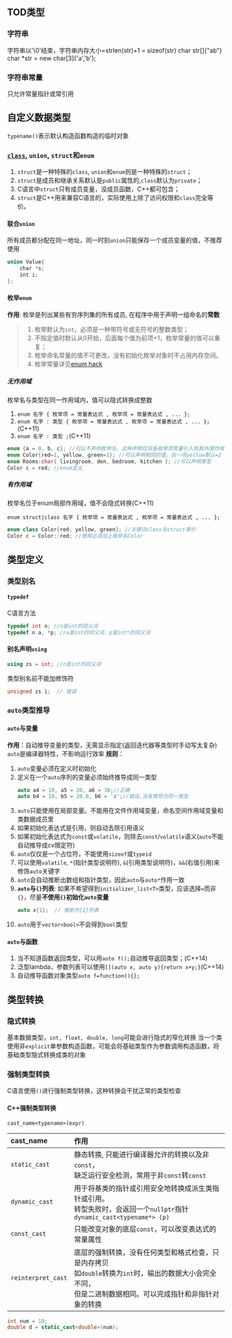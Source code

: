 ## TOD类型
### 字符串
字符串以'\0'结束，字符串内存大小=strlen(str)+1 = sizeof(str)
    char str[]{"ab"} 
    char *str = new char[3]{'a','b'};
### 字符串常量
只允许常量指针或常引用

## 自定义数据类型

`typename()`表示默认构造函数构造的临时对象

### [`class`](../3.类与对象/1.类与对象.md), `union`, `struct`和`enum`

1. `struct`是一种特殊的`class`, `union`和`enum`则是一种特殊的`struct`；
2. `struct`是成员和继承关系默认是`public`属性的,`class`默认为`private`；
3. C语言中`struct`只有成员变量，没成员函数，C++都可包含；
4. `struct`是C++用来兼容C语言的，实际使用上除了访问权限和`class`完全等价。

#### 联合`union`

所有成员都分配在同一地址，同一时刻`union`只能保存一个成员变量的值，不推荐使用

```cpp
union Value{
    char *s;
    int i;
};
```

#### 枚举`enum`

**作用**: 枚举是列出某些有穷序列集的所有成员, 在程序中用于声明一组命名的**常数**

> 1. 枚举默认为`int`，必须是一种带符号或无符号的整数类型；
> 2. 不指定值时默认从0开始，后面每个值为前项+1，枚举常量的值可以重复；
> 3. 枚举命名常量的值不可更改，没有初始化枚举对象时不占用内存空间。
> 4. 枚举常量详见[enum hack](../1.编译与链接/2.编译预处理.md)

##### 无作用域

枚举名与类型在同一作用域内，值可以隐式转换成整数

1. `enum 名字 { 枚举项 = 常量表达式 , 枚举项 = 常量表达式 , ... };`
2. `enum 名字 : 类型 { 枚举项 = 常量表达式 , 枚举项 = 常量表达式 , ... };`(C++11)
3. `enum 名字 : 类型 ;`(C++11)

```cpp
enum {a = 0, b, c}; //可以不声明枚举名，这种声明仅将各枚举项常量引入到其外围作用域中
enum Color{red=1, yellow, green=1}; //可以声明相同的值，后一项yellow默认=2
enum Rooms:char{ livingroom, den, bedroom, kitchen }; //可以声明类型
Color c = red; //enum定义
```

##### 有作用域

枚举名位于enum局部作用域，值不会隐式转换(C++11)

`enum struct|class 名字 { 枚举项 = 常量表达式 , 枚举项 = 常量表达式 , ... };`

```cpp
enum class Color{red, yellow, green}; //关键词class与struct等价
Color c = Color::red; //使用必须加上枚举名Color
```


## 类型定义
### 类型别名

#### `typedef`
C语言方法
```cpp
typedef int n; //n是int的同义词
typedef n a, *p; //a是int的同义词，p是int*的同义词
```

#### 别名声明`using`

```cpp
using zs = int; //n是int的同义词
```

类型别名前不能加修饰符

```cpp
unsigned zs i;  // 错误 
```

### `auto`类型推导

#### `auto`与变量

**作用**：自动推导变量的类型，无需显示指定(返回迭代器等类型时手动写太复杂)
`auto`是编译器特性，不影响运行效率
**规则**：
1. `auto`变量必须在定义时初始化
2. 定义在一个`auto`序列的变量必须始终推导成同一类型
   ```cpp
   auto a4 = 10, a5 = 20, a6 = 30;//正确
   auto b4 = 10, b5 = 20.0, b6 = 'a';//错误,没有推导为同一类型
   ```
3. `auto`只能使用在局部变量。不能用在文件作用域变量，命名空间作用域变量和类数据成员里
4. 如果初始化表达式是引用，则自动去除引用语义
5. 如果初始化表达式为`const`或`volatile`，则除去`const`/`volatile`语义(`auto`不能自动推导成cv限定符)
6. `auto`仅仅是一个占位符，不能使用`sizeof`或`typeid`
7. 可以使用`valatile`, `*`(指针类型说明符), `&`(引用类型说明符)，`&&`(右值引用)来修饰`auto`关键字
8. `auto`会自动推断出数组和指针类型，因此`auto`与`auto*`作用一致
9. **`auto`与`{}`列表**: 如果不希望得到`initializer_list<T>`类型，应该选择`=`而非`{}`，尽量**不使用`{}`初始化`auto`变量**
    ```cpp
    auto x{1};  // 推断为{1}列表
    ```
10. `auto`用于`vector<bool>`不会得到`bool`类型

#### `auto`与函数

1. 当不知道函数返回类型，可以用`auto f();`自动推导返回类型；(C++14)
2. 泛型lambda，参数列表可以使用`[](auto x, auto y){return x+y;}`(C++14)
3. 自动推导函数对象类型`auto f=function(){};`

## 类型转换
### 隐式转换
基本数据类型，`int, float, double, long`可能会进行隐式的窄化转换
当一个类使用非`explicit`单参数构造函数，可能会将基础类型作为参数调用构造函数，将基础类型隐式转换成类的对象
### 强制类型转换
C语言使用`()`进行强制类型转换，这种转换会干扰正常的类型检查

#### C++强制类型转换

`cast_name<typename>(expr)`

| cast_name | 作用 |
| :- | :- |
| `static_cast` | 静态转换, 只能进行编译器允许的转换以及非`const`，<br>缺乏运行安全检测，常用于非`const`转`const` |
| `dynamic_cast` | 用于将基类的指针或引用安全地转换成派生类指针或引用。<br>转型失败时，会返回一个`nullptr`指针`dynamic_cast<typename*> (p)` |
| `const_cast` | 只能改变对象的底层`const`，可以改变表达式的常量属性 |
| `reinterpret_cast` | 底层的强制转换，没有任何类型和格式检查，只是内存拷贝<br>如`double`转换为`int`时，输出的数据大小会完全不同，<br>但是二进制数据相同。可以完成指针和非指针对象的转换 |

```cpp
int num = 10;
double d = static_cast<double>(num);
```